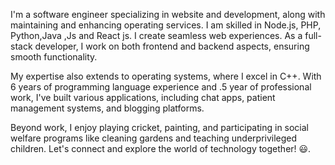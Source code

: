 


 I'm a software engineer specializing in website and  development, along with maintaining and enhancing operating services. I am skilled in Node.js, PHP, Python,Java ,Js and React js. I create seamless web experiences. As a full-stack developer, I work on both frontend and backend aspects, ensuring smooth functionality.

 My expertise also extends to operating systems, where I excel in C++. With 6 years of programming language experience and .5 year of professional work, I've built various applications, including chat apps, patient management systems, and blogging platforms.

Beyond work, I enjoy playing cricket, painting, and participating in social welfare programs like cleaning gardens and teaching underprivileged children. Let's connect and explore the world of technology together! 😃.


  
